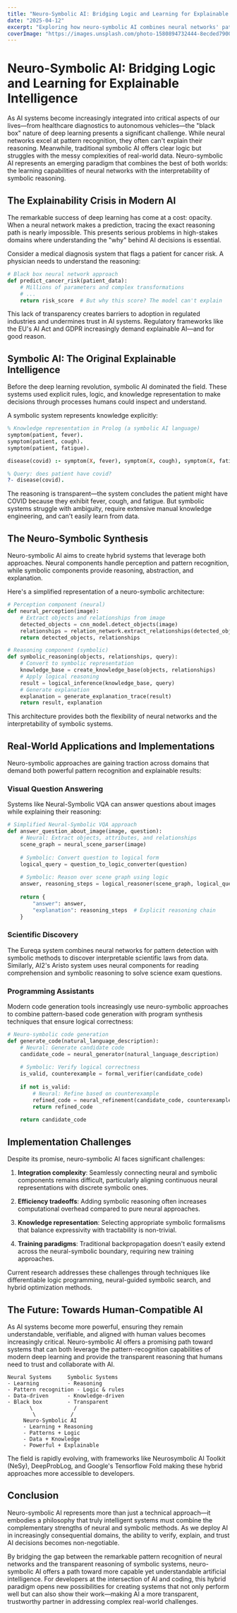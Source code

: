 ```yaml
---
title: "Neuro-Symbolic AI: Bridging Logic and Learning for Explainable Intelligence"
date: "2025-04-12"
excerpt: "Exploring how neuro-symbolic AI combines neural networks' pattern recognition with symbolic reasoning's explainability to create more transparent, trustworthy AI systems that humans can understand and verify."
coverImage: "https://images.unsplash.com/photo-1580894732444-8ecded7900cd"
---
```


# Neuro-Symbolic AI: Bridging Logic and Learning for Explainable Intelligence

As AI systems become increasingly integrated into critical aspects of our lives—from healthcare diagnostics to autonomous vehicles—the "black box" nature of deep learning presents a significant challenge. While neural networks excel at pattern recognition, they often can't explain their reasoning. Meanwhile, traditional symbolic AI offers clear logic but struggles with the messy complexities of real-world data. Neuro-symbolic AI represents an emerging paradigm that combines the best of both worlds: the learning capabilities of neural networks with the interpretability of symbolic reasoning.

## The Explainability Crisis in Modern AI

The remarkable success of deep learning has come at a cost: opacity. When a neural network makes a prediction, tracing the exact reasoning path is nearly impossible. This presents serious problems in high-stakes domains where understanding the "why" behind AI decisions is essential.

Consider a medical diagnosis system that flags a patient for cancer risk. A physician needs to understand the reasoning:

```python
# Black box neural network approach
def predict_cancer_risk(patient_data):
    # Millions of parameters and complex transformations
    # ...
    return risk_score  # But why this score? The model can't explain
```

This lack of transparency creates barriers to adoption in regulated industries and undermines trust in AI systems. Regulatory frameworks like the EU's AI Act and GDPR increasingly demand explainable AI—and for good reason.

## Symbolic AI: The Original Explainable Intelligence

Before the deep learning revolution, symbolic AI dominated the field. These systems used explicit rules, logic, and knowledge representation to make decisions through processes humans could inspect and understand.

A symbolic system represents knowledge explicitly:

```prolog
% Knowledge representation in Prolog (a symbolic AI language)
symptom(patient, fever).
symptom(patient, cough).
symptom(patient, fatigue).

disease(covid) :- symptom(X, fever), symptom(X, cough), symptom(X, fatigue).

% Query: does patient have covid?
?- disease(covid).
```

The reasoning is transparent—the system concludes the patient might have COVID because they exhibit fever, cough, and fatigue. But symbolic systems struggle with ambiguity, require extensive manual knowledge engineering, and can't easily learn from data.

## The Neuro-Symbolic Synthesis

Neuro-symbolic AI aims to create hybrid systems that leverage both approaches. Neural components handle perception and pattern recognition, while symbolic components provide reasoning, abstraction, and explanation.

Here's a simplified representation of a neuro-symbolic architecture:

```python
# Perception component (neural)
def neural_perception(image):
    # Extract objects and relationships from image
    detected_objects = cnn_model.detect_objects(image)
    relationships = relation_network.extract_relationships(detected_objects)
    return detected_objects, relationships

# Reasoning component (symbolic)
def symbolic_reasoning(objects, relationships, query):
    # Convert to symbolic representation
    knowledge_base = create_knowledge_base(objects, relationships)
    # Apply logical reasoning
    result = logical_inference(knowledge_base, query)
    # Generate explanation
    explanation = generate_explanation_trace(result)
    return result, explanation
```

This architecture provides both the flexibility of neural networks and the interpretability of symbolic systems.

## Real-World Applications and Implementations

Neuro-symbolic approaches are gaining traction across domains that demand both powerful pattern recognition and explainable results:

### Visual Question Answering

Systems like Neural-Symbolic VQA can answer questions about images while explaining their reasoning:

```python
# Simplified Neural-Symbolic VQA approach
def answer_question_about_image(image, question):
    # Neural: Extract objects, attributes, and relationships
    scene_graph = neural_scene_parser(image)
    
    # Symbolic: Convert question to logical form
    logical_query = question_to_logic_converter(question)
    
    # Symbolic: Reason over scene graph using logic
    answer, reasoning_steps = logical_reasoner(scene_graph, logical_query)
    
    return {
        "answer": answer,
        "explanation": reasoning_steps  # Explicit reasoning chain
    }
```

### Scientific Discovery

The Eureqa system combines neural networks for pattern detection with symbolic methods to discover interpretable scientific laws from data. Similarly, AI2's Aristo system uses neural components for reading comprehension and symbolic reasoning to solve science exam questions.

### Programming Assistants

Modern code generation tools increasingly use neuro-symbolic approaches to combine pattern-based code generation with program synthesis techniques that ensure logical correctness:

```python
# Neuro-symbolic code generation
def generate_code(natural_language_description):
    # Neural: Generate candidate code
    candidate_code = neural_generator(natural_language_description)
    
    # Symbolic: Verify logical correctness
    is_valid, counterexample = formal_verifier(candidate_code)
    
    if not is_valid:
        # Neural: Refine based on counterexample
        refined_code = neural_refinement(candidate_code, counterexample)
        return refined_code
    
    return candidate_code
```

## Implementation Challenges

Despite its promise, neuro-symbolic AI faces significant challenges:

1. **Integration complexity**: Seamlessly connecting neural and symbolic components remains difficult, particularly aligning continuous neural representations with discrete symbolic ones.

2. **Efficiency tradeoffs**: Adding symbolic reasoning often increases computational overhead compared to pure neural approaches.

3. **Knowledge representation**: Selecting appropriate symbolic formalisms that balance expressivity with tractability is non-trivial.

4. **Training paradigms**: Traditional backpropagation doesn't easily extend across the neural-symbolic boundary, requiring new training approaches.

Current research addresses these challenges through techniques like differentiable logic programming, neural-guided symbolic search, and hybrid optimization methods.

## The Future: Towards Human-Compatible AI

As AI systems become more powerful, ensuring they remain understandable, verifiable, and aligned with human values becomes increasingly critical. Neuro-symbolic AI offers a promising path toward systems that can both leverage the pattern-recognition capabilities of modern deep learning and provide the transparent reasoning that humans need to trust and collaborate with AI.

```text
Neural Systems     Symbolic Systems
- Learning         - Reasoning
- Pattern recognition - Logic & rules
- Data-driven      - Knowledge-driven
- Black box        - Transparent
       \             /
        \           /
     Neuro-Symbolic AI
     - Learning + Reasoning
     - Patterns + Logic
     - Data + Knowledge
     - Powerful + Explainable
```

The field is rapidly evolving, with frameworks like Neurosymbolic AI Toolkit (NeSy), DeepProbLog, and Google's Tensorflow Fold making these hybrid approaches more accessible to developers.

## Conclusion

Neuro-symbolic AI represents more than just a technical approach—it embodies a philosophy that truly intelligent systems must combine the complementary strengths of neural and symbolic methods. As we deploy AI in increasingly consequential domains, the ability to verify, explain, and trust AI decisions becomes non-negotiable.

By bridging the gap between the remarkable pattern recognition of neural networks and the transparent reasoning of symbolic systems, neuro-symbolic AI offers a path toward more capable yet understandable artificial intelligence. For developers at the intersection of AI and coding, this hybrid paradigm opens new possibilities for creating systems that not only perform well but can also show their work—making AI a more transparent, trustworthy partner in addressing complex real-world challenges.
```text

